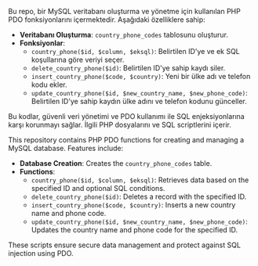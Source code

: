Bu repo, bir MySQL veritabanı oluşturma ve yönetme için kullanılan PHP PDO fonksiyonlarını içermektedir. Aşağıdaki özelliklere sahip:

- **Veritabanı Oluşturma**: `country_phone_codes` tablosunu oluşturur.
- **Fonksiyonlar**:
  - `country_phone($id, $column, $eksql)`: Belirtilen ID'ye ve ek SQL koşullarına göre veriyi seçer.
  - `delete_country_phone($id)`: Belirtilen ID'ye sahip kaydı siler.
  - `insert_country_phone($code, $country)`: Yeni bir ülke adı ve telefon kodu ekler.
  - `update_country_phone($id, $new_country_name, $new_phone_code)`: Belirtilen ID'ye sahip kaydın ülke adını ve telefon kodunu günceller.

Bu kodlar, güvenli veri yönetimi ve PDO kullanımı ile SQL enjeksiyonlarına karşı korunmayı sağlar. İlgili PHP dosyalarını ve SQL scriptlerini içerir.


This repository contains PHP PDO functions for creating and managing a MySQL database. Features include:

- **Database Creation**: Creates the `country_phone_codes` table.
- **Functions**:
  - `country_phone($id, $column, $eksql)`: Retrieves data based on the specified ID and optional SQL conditions.
  - `delete_country_phone($id)`: Deletes a record with the specified ID.
  - `insert_country_phone($code, $country)`: Inserts a new country name and phone code.
  - `update_country_phone($id, $new_country_name, $new_phone_code)`: Updates the country name and phone code for the specified ID.

These scripts ensure secure data management and protect against SQL injection using PDO.

